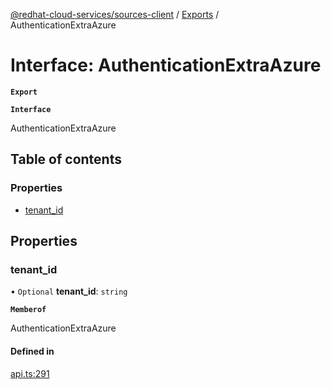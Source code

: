 [@redhat-cloud-services/sources-client](../README.md) / [Exports](../modules.md) / AuthenticationExtraAzure

# Interface: AuthenticationExtraAzure

**`Export`**

**`Interface`**

AuthenticationExtraAzure

## Table of contents

### Properties

- [tenant\_id](AuthenticationExtraAzure.md#tenant_id)

## Properties

### tenant\_id

• `Optional` **tenant\_id**: `string`

**`Memberof`**

AuthenticationExtraAzure

#### Defined in

[api.ts:291](https://github.com/mkholjuraev/javascript-clients/blob/master/packages/sources/api.ts#L291)
